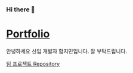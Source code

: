 ### Hi there 👋

<a href="https://www.notion.so/bf825b49021843cd85f3bd2029a56552"><h1>Portfolio</h1></a>

안녕하세요 신입 개발자 함지민입니다. 잘 부탁드립니다.

<a href="https://github.com/kkyu8925/chat-app">팀 프로젝트 Repository</a>

<!--
**gkawlals/gkawlals** is a ✨ _special_ ✨ repository because its `README.md` (this file) appears on your GitHub profile.

Here are some ideas to get you started:

- 🔭 I’m currently working on ...
- 🌱 I’m currently learning ...
- 👯 I’m looking to collaborate on ...
- 🤔 I’m looking for help with ...
- 💬 Ask me about ...
- 📫 How to reach me: ...
- 😄 Pronouns: ...
- ⚡ Fun fact: ...
-->
